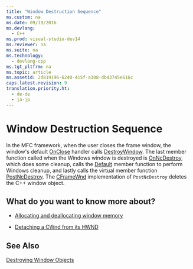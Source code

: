 ```yaml
---
title: "Window Destruction Sequence"
ms.custom: na
ms.date: 09/19/2016
ms.devlang: 
  - C++
ms.prod: visual-studio-dev14
ms.reviewer: na
ms.suite: na
ms.technology: 
  - devlang-cpp
ms.tgt_pltfrm: na
ms.topic: article
ms.assetid: 2d819196-6240-415f-a308-db43745e616c
caps.latest.revision: 9
translation.priority.ht: 
  - de-de
  - ja-jp
---
```

# Window Destruction Sequence
In the MFC framework, when the user closes the frame window, the window's default [OnClose](../vs140/CWnd--OnClose.md) handler calls [DestroyWindow](../vs140/CWnd--DestroyWindow.md). The last member function called when the Windows window is destroyed is [OnNcDestroy](../vs140/CWnd--OnNcDestroy.md), which does some cleanup, calls the [Default](../vs140/CWnd--Default.md) member function to perform Windows cleanup, and lastly calls the virtual member function [PostNcDestroy](../vs140/CWnd--PostNcDestroy.md). The [CFrameWnd](../vs140/CFrameWnd-Class.md) implementation of `PostNcDestroy` deletes the C++ window object.  
  
## What do you want to know more about?  
  
-   [Allocating and deallocating window memory](../vs140/Allocating-and-Deallocating-Window-Memory.md)  
  
-   [Detaching a CWnd from its HWND](../vs140/Detaching-a-CWnd-from-Its-HWND.md)  
  
## See Also  
 [Destroying Window Objects](../vs140/Destroying-Window-Objects.md)